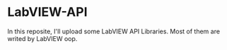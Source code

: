 # LabVIEW-API
In this reposite, I'll upload some LabVIEW API Libraries. Most of them are writed by LabVIEW oop.
